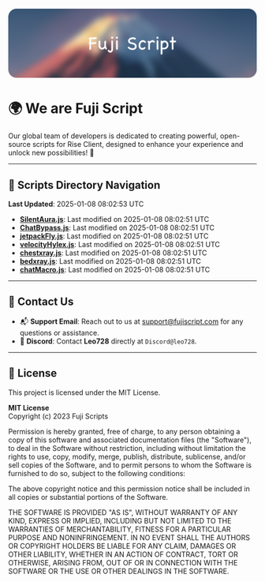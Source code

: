 ![Banner](.github/b.webp)

# 🌍 **We are Fuji Script**

Our global team of developers is dedicated to creating powerful, open-source scripts for Rise Client, designed to enhance your experience and unlock new possibilities! 🌟

---
<!-- SCRIPTS_NAVIGATION_START -->
## 📂 **Scripts Directory Navigation**

**Last Updated**: 2025-01-08 08:02:53 UTC

- **[SilentAura.js](scripts/SilentAura.js)**: Last modified on 2025-01-08 08:02:51 UTC
- **[ChatBypass.js](scripts/ChatBypass.js)**: Last modified on 2025-01-08 08:02:51 UTC
- **[jetpackFly.js](scripts/jetpackFly.js)**: Last modified on 2025-01-08 08:02:51 UTC
- **[velocityHylex.js](scripts/velocityHylex.js)**: Last modified on 2025-01-08 08:02:51 UTC
- **[chestxray.js](scripts/chestxray.js)**: Last modified on 2025-01-08 08:02:51 UTC
- **[bedxray.js](scripts/bedxray.js)**: Last modified on 2025-01-08 08:02:51 UTC
- **[chatMacro.js](scripts/chatMacro.js)**: Last modified on 2025-01-08 08:02:51 UTC

<!-- SCRIPTS_NAVIGATION_END -->

---

## 💬 **Contact Us**  
- 📬 **Support Email**: Reach out to us at [support@fujiscript.com](mailto:support@fujiscript.com) for any questions or assistance.  
- 💬 **Discord**: Contact **Leo728** directly at `Discord@leo728`.

---

## 📜 **License**

This project is licensed under the MIT License.  

**MIT License**  
Copyright (c) 2023 Fuji Scripts  

Permission is hereby granted, free of charge, to any person obtaining a copy of this software and associated documentation files (the "Software"), to deal in the Software without restriction, including without limitation the rights to use, copy, modify, merge, publish, distribute, sublicense, and/or sell copies of the Software, and to permit persons to whom the Software is furnished to do so, subject to the following conditions:  

The above copyright notice and this permission notice shall be included in all copies or substantial portions of the Software.  

THE SOFTWARE IS PROVIDED "AS IS", WITHOUT WARRANTY OF ANY KIND, EXPRESS OR IMPLIED, INCLUDING BUT NOT LIMITED TO THE WARRANTIES OF MERCHANTABILITY, FITNESS FOR A PARTICULAR PURPOSE AND NONINFRINGEMENT. IN NO EVENT SHALL THE AUTHORS OR COPYRIGHT HOLDERS BE LIABLE FOR ANY CLAIM, DAMAGES OR OTHER LIABILITY, WHETHER IN AN ACTION OF CONTRACT, TORT OR OTHERWISE, ARISING FROM, OUT OF OR IN CONNECTION WITH THE SOFTWARE OR THE USE OR OTHER DEALINGS IN THE SOFTWARE.  
